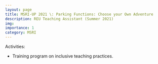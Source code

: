 ```yaml
---
layout: page
title: MSRI-UP 2021 \: Parking Functions: Choose your Own Adventure
description: REU Teaching Assistant (Summer 2021)
img: 
importance: 1
category: MSRI
---
```



<p>
Activities:
<ul style="list-style-type:disc;">
<li>
	Training program on inclusive teaching practices.
</li>
</ul>
</p>